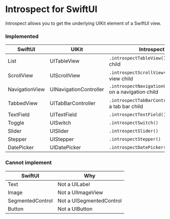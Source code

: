 Introspect for SwiftUI
======================

Introspect allows you to get the underlying UIKit element of a SwiftUI view.

### Implemented

SwiftUI | UIKit | Introspect
--- | --- | ---
List | UITableView | `.introspectTableView()` on a list child
ScrollView | UIScrollView | `.introspectScrollView()` on a scroll view child
NavigationView | UINavigationController | `.introspectNavigationController()` on a navigation child
TabbedView | UITabBarController | `.introspectTabBarController()` on a tab bar child
TextField | UITextField | `.introspectTextField()`
Toggle | UISwitch | `.introspectSwitch()`
Slider | UISlider | `.introspectSlider()`
Stepper | UIStepper | `.introspectStepper()`
DatePicker | UIDatePicker | `.introspectDatePicker()`

### Cannot implement

SwiftUI | Why
--- | ---
Text | Not a UILabel
Image | Not a UIImageView
SegmentedControl | Not a UISegmentedControl
Button | Not a UIButton